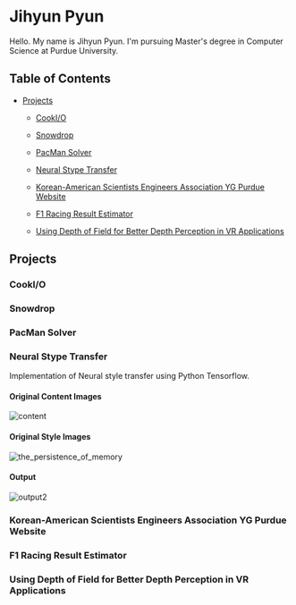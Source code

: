 # Jihyun Pyun

Hello. My name is Jihyun Pyun. I'm pursuing Master's degree in Computer Science at Purdue University.

## Table of Contents

- [Projects](#projects)
  - [CookI/O](#cookio)
  - [Snowdrop](#snowdrop)
  - [PacMan Solver](#pacman-solver)
  - [Neural Stype Transfer](#neural-style-transfer)

  - [Korean-American Scientists Engineers Association YG Purdue Website](#korean-american-scientists-engineers-association-yg-purdue-website)
  - [F1 Racing Result Estimator](#f1-racing-result-estimator)
  - [Using Depth of Field for Better Depth Perception in VR Applications](#using-depth-of-field-for-better-depth-perception-in-vr-applications)

## Projects

### CookI/O

### Snowdrop

### PacMan Solver

### Neural Stype Transfer
Implementation of Neural style transfer using Python Tensorflow.

#### Original Content Images
![content](https://user-images.githubusercontent.com/70607277/197364977-269c1565-1c24-4e1a-81e3-7e74c1e531cc.jpg)

#### Original Style Images
![the_persistence_of_memory](https://user-images.githubusercontent.com/70607277/197365013-121d1ef0-ef4e-423a-bec6-8aab9a83fc09.jpg)

#### Output
![output2](https://user-images.githubusercontent.com/70607277/197365018-caca10b7-ad62-431b-b8cb-a19849fd35c6.jpg)

### Korean-American Scientists Engineers Association YG Purdue Website

### F1 Racing Result Estimator

### Using Depth of Field for Better Depth Perception in VR Applications
